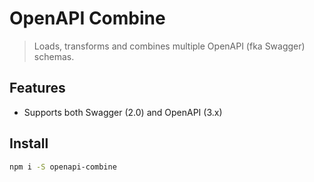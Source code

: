 # OpenAPI Combine

> Loads, transforms and combines multiple OpenAPI (fka Swagger) schemas.

## Features

- Supports both Swagger (2.0) and OpenAPI (3.x)

## Install

```sh
npm i -S openapi-combine
```
